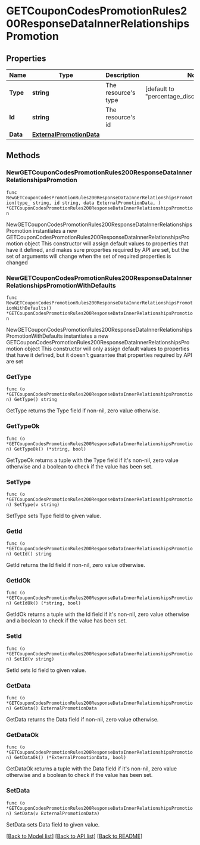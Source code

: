 # GETCouponCodesPromotionRules200ResponseDataInnerRelationshipsPromotion

## Properties

Name | Type | Description | Notes
------------ | ------------- | ------------- | -------------
**Type** | **string** | The resource&#39;s type | [default to "percentage_discount_promotions"]
**Id** | **string** | The resource&#39;s id | 
**Data** | [**ExternalPromotionData**](ExternalPromotionData.md) |  | 

## Methods

### NewGETCouponCodesPromotionRules200ResponseDataInnerRelationshipsPromotion

`func NewGETCouponCodesPromotionRules200ResponseDataInnerRelationshipsPromotion(type_ string, id string, data ExternalPromotionData, ) *GETCouponCodesPromotionRules200ResponseDataInnerRelationshipsPromotion`

NewGETCouponCodesPromotionRules200ResponseDataInnerRelationshipsPromotion instantiates a new GETCouponCodesPromotionRules200ResponseDataInnerRelationshipsPromotion object
This constructor will assign default values to properties that have it defined,
and makes sure properties required by API are set, but the set of arguments
will change when the set of required properties is changed

### NewGETCouponCodesPromotionRules200ResponseDataInnerRelationshipsPromotionWithDefaults

`func NewGETCouponCodesPromotionRules200ResponseDataInnerRelationshipsPromotionWithDefaults() *GETCouponCodesPromotionRules200ResponseDataInnerRelationshipsPromotion`

NewGETCouponCodesPromotionRules200ResponseDataInnerRelationshipsPromotionWithDefaults instantiates a new GETCouponCodesPromotionRules200ResponseDataInnerRelationshipsPromotion object
This constructor will only assign default values to properties that have it defined,
but it doesn't guarantee that properties required by API are set

### GetType

`func (o *GETCouponCodesPromotionRules200ResponseDataInnerRelationshipsPromotion) GetType() string`

GetType returns the Type field if non-nil, zero value otherwise.

### GetTypeOk

`func (o *GETCouponCodesPromotionRules200ResponseDataInnerRelationshipsPromotion) GetTypeOk() (*string, bool)`

GetTypeOk returns a tuple with the Type field if it's non-nil, zero value otherwise
and a boolean to check if the value has been set.

### SetType

`func (o *GETCouponCodesPromotionRules200ResponseDataInnerRelationshipsPromotion) SetType(v string)`

SetType sets Type field to given value.


### GetId

`func (o *GETCouponCodesPromotionRules200ResponseDataInnerRelationshipsPromotion) GetId() string`

GetId returns the Id field if non-nil, zero value otherwise.

### GetIdOk

`func (o *GETCouponCodesPromotionRules200ResponseDataInnerRelationshipsPromotion) GetIdOk() (*string, bool)`

GetIdOk returns a tuple with the Id field if it's non-nil, zero value otherwise
and a boolean to check if the value has been set.

### SetId

`func (o *GETCouponCodesPromotionRules200ResponseDataInnerRelationshipsPromotion) SetId(v string)`

SetId sets Id field to given value.


### GetData

`func (o *GETCouponCodesPromotionRules200ResponseDataInnerRelationshipsPromotion) GetData() ExternalPromotionData`

GetData returns the Data field if non-nil, zero value otherwise.

### GetDataOk

`func (o *GETCouponCodesPromotionRules200ResponseDataInnerRelationshipsPromotion) GetDataOk() (*ExternalPromotionData, bool)`

GetDataOk returns a tuple with the Data field if it's non-nil, zero value otherwise
and a boolean to check if the value has been set.

### SetData

`func (o *GETCouponCodesPromotionRules200ResponseDataInnerRelationshipsPromotion) SetData(v ExternalPromotionData)`

SetData sets Data field to given value.



[[Back to Model list]](../README.md#documentation-for-models) [[Back to API list]](../README.md#documentation-for-api-endpoints) [[Back to README]](../README.md)


